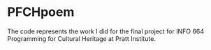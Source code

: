 # PFCHpoem
The code represents the work I did for the final project for INFO 664 Programming for Cultural Heritage at Pratt Institute.
